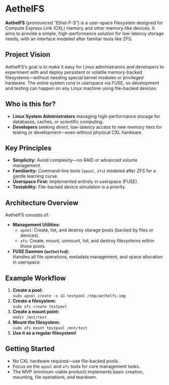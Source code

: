# AethelFS

**AethelFS** (pronounced “Ethel-F-S”) is a user-space filesystem designed for Compute Express Link (CXL) memory and other memory-like devices. It aims to provide a simple, high-performance solution for low-latency storage needs, with an interface modeled after familiar tools like ZFS.

## Project Vision

AethelFS’s goal is to make it easy for Linux administrators and developers to experiment with and deploy persistent or volatile memory-backed filesystems—without needing special kernel modules or privileged hardware. The entire system runs in userspace via FUSE, so development and testing can happen on any Linux machine using file-backed devices.

## Who is this for?

- **Linux System Administrators** managing high-performance storage for databases, caches, or scientific computing.
- **Developers** seeking direct, low-latency access to new memory tiers for testing or development—even without physical CXL hardware.

## Key Principles

- **Simplicity:** Avoid complexity—no RAID or advanced volume management.
- **Familiarity:** Command-line tools (`apool`, `afs`) modeled after ZFS for a gentle learning curve.
- **Userspace First:** Implemented entirely in userspace (FUSE).
- **Testability:** File-backed device simulation is a priority.

## Architecture Overview

AethelFS consists of:
- **Management Utilities:**  
  - `apool`: Create, list, and destroy storage pools (backed by files or devices).
  - `afs`: Create, mount, unmount, list, and destroy filesystems within those pools.
- **FUSE Daemon (`aethelfsd`):**  
  Handles all file operations, metadata management, and space allocation in userspace.

## Example Workflow

1. **Create a pool:**  
   `sudo apool create -s 1G testpool /tmp/aethelfs.img`
2. **Create a filesystem:**  
   `sudo afs create testpool`
3. **Create a mount point:**  
   `mkdir /mnt/test`
4. **Mount the filesystem:**  
   `sudo afs mount testpool /mnt/test`
5. **Use it as a regular filesystem!**

## Getting Started

- No CXL hardware required—use file-backed pools.
- Focus on the `apool` and `afs` tools for core management tasks.
- The MVP (minimum viable product) implements basic creation, mounting, file operations, and teardown.
